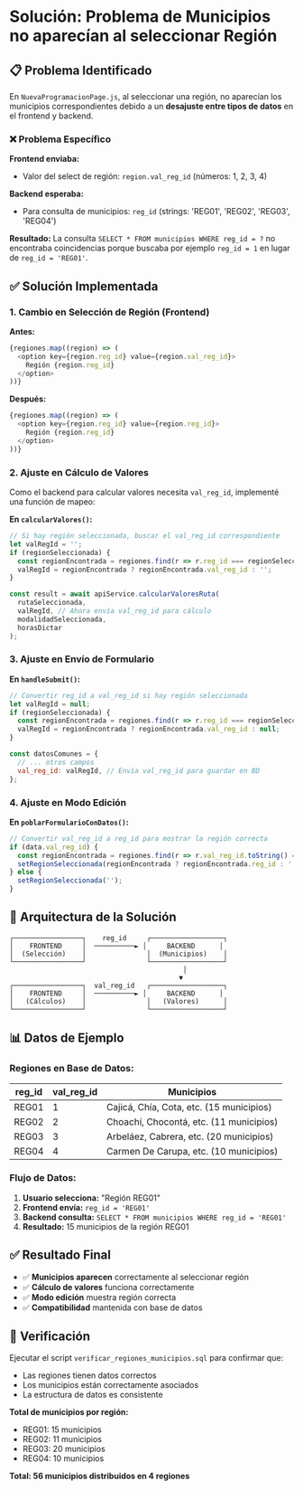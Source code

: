 # Solución: Problema de Municipios no aparecían al seleccionar Región

## 📋 Problema Identificado

En `NuevaProgramacionPage.js`, al seleccionar una región, no aparecían los municipios correspondientes debido a un **desajuste entre tipos de datos** en el frontend y backend.

### ❌ Problema Específico

**Frontend enviaba:**
- Valor del select de región: `region.val_reg_id` (números: 1, 2, 3, 4)

**Backend esperaba:**
- Para consulta de municipios: `reg_id` (strings: 'REG01', 'REG02', 'REG03', 'REG04')

**Resultado:** La consulta `SELECT * FROM municipios WHERE reg_id = ?` no encontraba coincidencias porque buscaba por ejemplo `reg_id = 1` en lugar de `reg_id = 'REG01'`.

## ✅ Solución Implementada

### 1. **Cambio en Selección de Región (Frontend)**

**Antes:**
```javascript
{regiones.map((region) => (
  <option key={region.reg_id} value={region.val_reg_id}>
    Región {region.reg_id}
  </option>
))}
```

**Después:**
```javascript
{regiones.map((region) => (
  <option key={region.reg_id} value={region.reg_id}>
    Región {region.reg_id}
  </option>
))}
```

### 2. **Ajuste en Cálculo de Valores**

Como el backend para calcular valores necesita `val_reg_id`, implementé una función de mapeo:

**En `calcularValores()`:**
```javascript
// Si hay región seleccionada, buscar el val_reg_id correspondiente
let valRegId = '';
if (regionSeleccionada) {
  const regionEncontrada = regiones.find(r => r.reg_id === regionSeleccionada);
  valRegId = regionEncontrada ? regionEncontrada.val_reg_id : '';
}

const result = await apiService.calcularValoresRuta(
  rutaSeleccionada,
  valRegId, // Ahora envía val_reg_id para cálculo
  modalidadSeleccionada,
  horasDictar
);
```

### 3. **Ajuste en Envío de Formulario**

**En `handleSubmit()`:**
```javascript
// Convertir reg_id a val_reg_id si hay región seleccionada
let valRegId = null;
if (regionSeleccionada) {
  const regionEncontrada = regiones.find(r => r.reg_id === regionSeleccionada);
  valRegId = regionEncontrada ? regionEncontrada.val_reg_id : null;
}

const datosComunes = {
  // ... otros campos
  val_reg_id: valRegId, // Envía val_reg_id para guardar en BD
};
```

### 4. **Ajuste en Modo Edición**

**En `poblarFormularioConDatos()`:**
```javascript
// Convertir val_reg_id a reg_id para mostrar la región correcta
if (data.val_reg_id) {
  const regionEncontrada = regiones.find(r => r.val_reg_id.toString() === data.val_reg_id.toString());
  setRegionSeleccionada(regionEncontrada ? regionEncontrada.reg_id : '');
} else {
  setRegionSeleccionada('');
}
```

## 🔧 Arquitectura de la Solución

```
┌─────────────────┐    reg_id     ┌──────────────────┐
│    FRONTEND     │  ──────────► │     BACKEND      │
│  (Selección)    │               │  (Municipios)    │
└─────────────────┘               └──────────────────┘
                                           │
                                          ▼
┌─────────────────┐  val_reg_id   ┌──────────────────┐
│    FRONTEND     │  ──────────► │     BACKEND      │
│   (Cálculos)    │               │   (Valores)      │
└─────────────────┘               └──────────────────┘
```

## 📊 Datos de Ejemplo

### Regiones en Base de Datos:
| reg_id | val_reg_id | Municipios |
|--------|------------|------------|
| REG01  | 1          | Cajicá, Chía, Cota, etc. (15 municipios) |
| REG02  | 2          | Choachí, Chocontá, etc. (11 municipios) |
| REG03  | 3          | Arbeláez, Cabrera, etc. (20 municipios) |
| REG04  | 4          | Carmen De Carupa, etc. (10 municipios) |

### Flujo de Datos:
1. **Usuario selecciona:** "Región REG01"
2. **Frontend envía:** `reg_id = 'REG01'`
3. **Backend consulta:** `SELECT * FROM municipios WHERE reg_id = 'REG01'`
4. **Resultado:** 15 municipios de la región REG01

## ✅ Resultado Final

- ✅ **Municipios aparecen** correctamente al seleccionar región
- ✅ **Cálculo de valores** funciona correctamente
- ✅ **Modo edición** muestra región correcta
- ✅ **Compatibilidad** mantenida con base de datos

## 🧪 Verificación

Ejecutar el script `verificar_regiones_municipios.sql` para confirmar que:
- Las regiones tienen datos correctos
- Los municipios están correctamente asociados
- La estructura de datos es consistente

**Total de municipios por región:**
- REG01: 15 municipios
- REG02: 11 municipios  
- REG03: 20 municipios
- REG04: 10 municipios

**Total: 56 municipios distribuidos en 4 regiones** 